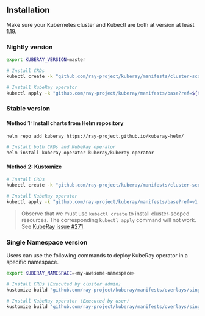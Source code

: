 ## Installation

Make sure your Kubernetes cluster and Kubectl are both at version at least 1.19.

### Nightly version

```sh
export KUBERAY_VERSION=master

# Install CRDs
kubectl create -k "github.com/ray-project/kuberay/manifests/cluster-scope-resources?ref=${KUBERAY_VERSION}&timeout=90s"

# Install KubeRay operator
kubectl apply -k "github.com/ray-project/kuberay/manifests/base?ref=${KUBERAY_VERSION}&timeout=90s"
```

### Stable version
#### Method 1: Install charts from Helm repository
```sh
helm repo add kuberay https://ray-project.github.io/kuberay-helm/

# Install both CRDs and KubeRay operator
helm install kuberay-operator kuberay/kuberay-operator
```

#### Method 2: Kustomize
```sh
# Install CRDs
kubectl create -k "github.com/ray-project/kuberay/manifests/cluster-scope-resources?ref=v1.0.0&timeout=90s"

# Install KubeRay operator
kubectl apply -k "github.com/ray-project/kuberay/manifests/base?ref=v1.0.0"
```

> Observe that we must use `kubectl create` to install cluster-scoped resources.
> The corresponding `kubectl apply` command will not work. See [KubeRay issue #271](https://github.com/ray-project/kuberay/issues/271).

### Single Namespace version

Users can use the following commands to deploy KubeRay operator in a specific namespace.

```sh
export KUBERAY_NAMESPACE=<my-awesome-namespace>

# Install CRDs (Executed by cluster admin)
kustomize build "github.com/ray-project/kuberay/manifests/overlays/single-namespace-resources?ref=v1.0.0" | envsubst | kubectl create -f -

# Install KubeRay operator (Executed by user)
kustomize build "github.com/ray-project/kuberay/manifests/overlays/single-namespace?ref=v1.0.0" | envsubst | kubectl apply -f -
```
